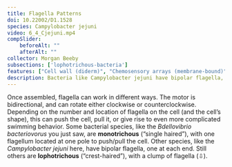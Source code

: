 ```yaml
---
title: Flagella Patterns
doi: 10.22002/D1.1528
species: Campylobacter jejuni
video: 6_4_Cjejuni.mp4
compSlider:
    beforeAlt: ""
    afterAlt: ""
collector: Morgan Beeby
subsections: ['lophotrichous-bacteria']
features: ["Cell wall (diderm)", "Chemosensory arrays (membrane-bound)", "Flagella (external, unsheathed)", "Flagellar motors", "Membrane (inner)", "Membrane (outer)", "Ribosomes", "Storage granules", "Unidentified structures"]
description: Bacteria like Campylobacter jejuni have bipolar flagella, one at each end of the cell. Lophotrichous species like Helicobacter pylori have a tuft of flagella
---
```


Once assembled, flagella can work in different ways. The motor is bidirectional, and can rotate either clockwise or counterclockwise. Depending on the number and location of flagella on the cell (and the cell’s shape), this can push the cell, pull it, or give rise to even more complicated swimming behavior. Some bacterial species, like the *Bdellovibrio bacteriovorus* you just saw, are **monotrichous** (“single haired”), with one flagellum located at one pole to push/pull the cell. Other species, like the *Campylobacter jejuni* here, have bipolar flagella, one at each end. Still others are **lophotrichous** (“crest-haired”), with a clump of flagella (⇩).

